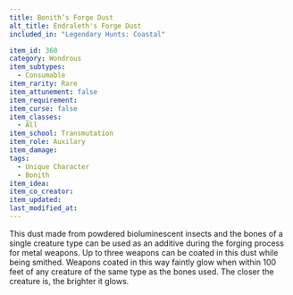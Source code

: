 ```yaml
---
title: Bonith’s Forge Dust
alt_title: Endraleth's Forge Dust
included_in: "Legendary Hunts: Coastal"

item_id: 360
category: Wondrous
item_subtypes: 
  - Consumable
item_rarity: Rare
item_attunement: false
item_requirement: 
item_curse: false
item_classes: 
  - All
item_school: Transmutation
item_role: Auxilary
item_damage: 
tags:
  - Unique Character
  - Bonith
item_idea: 
item_co_creator: 
item_updated: 
last_modified_at: 
---
```


This dust made from powdered bioluminescent insects and the bones of a single creature type can be used as an additive during the forging process for metal weapons. Up to three weapons can be coated in this dust while being smithed. Weapons coated in this way faintly glow when within 100 feet of any creature of the same type as the bones used. The closer the creature is, the brighter it glows.
